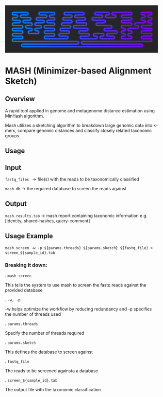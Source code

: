 ![Alt text for the image](https://github.com/amutheo/nf-core-hackathon-2025/blob/dev/modules/mash/mashscreen/Mash..png)

# MASH (Minimizer-based Alignment Sketch)
## Overview 
A rapid tool applied in genome and metagenome distance estimation using MinHash algorithm. 

Mash utilizes a sketching algorithm to breakdown large genomic data into k-mers, compare genomic distances and classify closely related taxonomic groups

## Usage

## Input 
```fastq_files ``` &rarr; file(s) with the  reads to be taxonomically classified

```mash.db``` &rarr; the required database to screen the reads against

## Output
```mash.results.tab``` &rarr; mash report containing taxonomic information e.g. [identity, shared-hashes, query-comment] 

## Usage Example 

```
mash screen -w -p ${params.threads} ${params.sketch} ${fastq_file} > screen_${sample_id}.tab
```

  ### Breaking it down:
  
  . ```mash screen``` 
  
  This tells the system to use mash to screen the fastq reads against the provided database

  . ```-w, -p```
  
  -w helps optimize the workflow by reducing redundancy and -p specifies the number of threads used
  
  . ```params.threads```
  
  Specify the number of threads required
  
  . ```params.sketch```
  
  This defines the database to screen against
  
  . ```fastq_file```
  
  The reads to be screened againsta a database
  
  . ```screen_${sample_id}.tab```
  
  The output file with the taxonomic classification 
